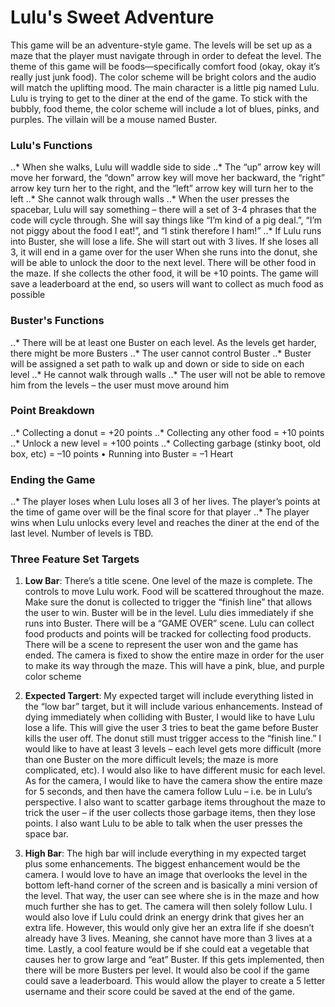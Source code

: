 Lulu's Sweet Adventure
===========================

This game will be an adventure-style game. The levels will be set up as a maze that the player must navigate through in order to defeat the level. The theme of this game will be foods—specifically comfort food (okay, okay it’s really just junk food). The color scheme will be bright colors and the audio will match the uplifting mood. The main character is a little pig named Lulu. Lulu is trying to get to the diner at the end of the game. To stick with the bubbly, food theme, the color scheme will include a lot of blues, pinks, and purples. The villain will be a mouse named Buster.

### Lulu's Functions
..* When she walks, Lulu will waddle side to side
..* The “up” arrow key will move her forward, the “down” arrow key will move her backward, the “right” arrow key turn her to the right, and the “left” arrow key will turn her to the left
..* She cannot walk through walls
..* When the user presses the spacebar, Lulu will say something – there will a set of 3-4 phrases that the code will cycle through. She will say things like “I’m kind of a pig deal.”, “I’m not piggy about the food I eat!”, and “I stink therefore I ham!”
..* If Lulu runs into Buster, she will lose a life. She will start out with 3 lives. If she loses all 3, it will end in a game over for the user
When she runs into the donut, she will be able to unlock the door to the next level. There will be other food in the maze. If she collects the other food, it will be +10 points. The game will save a leaderboard at the end, so users will want to collect as much food as possible

### Buster's Functions
..* There will be at least one Buster on each level. As the levels get harder, there might be more Busters
..* The user cannot control Buster
..* Buster will be assigned a set path to walk up and down or side to side on each level
..* He cannot walk through walls
..* The user will not be able to remove him from the levels – the user must move around him

### Point Breakdown
..* Collecting a donut = +20 points
..* Collecting any other food = +10 points
..* Unlock a new level = +100 points
..* Collecting garbage (stinky boot, old box, etc) = –10 points
•	Running into Buster = –1 Heart

### Ending the Game
..* The player loses when Lulu loses all 3 of her lives. The player’s points at the time of game over will be the final score for that player
..* The player wins when Lulu unlocks every level and reaches the diner at the end of the last level. Number of levels is TBD.


### Three Feature Set Targets

1. **Low Bar**: There’s a title scene. One level of the maze is complete. The controls to move Lulu work. Food will be scattered throughout the maze. Make sure the donut is collected to trigger the “finish line” that allows the user to win. Buster will be in the level. Lulu dies immediately if she runs into Buster. There will be a “GAME OVER” scene. Lulu can collect food products and points will be tracked for collecting food products. There will be a scene to represent the user won and the game has ended. The camera is fixed to show the entire maze in order for the user to make its way through the maze. This will have a pink, blue, and purple color scheme

2. **Expected Targert**: My expected target will include everything listed in the “low bar” target, but it will include various enhancements. Instead of dying immediately when colliding with Buster, I would like to have Lulu lose a life. This will give the user 3 tries to beat the game before Buster kills the user off. The donut still must trigger access to the “finish line.” I would like to have at least 3 levels – each level gets more difficult (more than one Buster on the more difficult levels; the maze is more complicated, etc). I would also like to have different music for each level. As for the camera, I would like to have the camera show the entire maze for 5 seconds, and then have the camera follow Lulu – i.e. be in Lulu’s perspective. I also want to scatter garbage items throughout the maze to trick the user – if the user collects those garbage items, then they lose points. I also want Lulu to be able to talk when the user presses the space bar. 

3. **High Bar**: The high bar will include everything in my expected target plus some enhancements. The biggest enhancement would be the camera. I would love to have an image that overlooks the level in the bottom left-hand corner of the screen and is basically a mini version of the level. That way, the user can see where she is in the maze and how much further she has to get. The camera will then solely follow Lulu. I would also love if Lulu could drink an energy drink that gives her an extra life. However, this would only give her an extra life if she doesn’t already have 3 lives. Meaning, she cannot have more than 3 lives at a time. Lastly, a cool feature would be if she could eat a vegetable that causes her to grow large and “eat” Buster. If this gets implemented, then there will be more Busters per level. It would also be cool if the game could save a leaderboard. This would allow the player to create a 5 letter username and their score could be saved at the end of the game.

